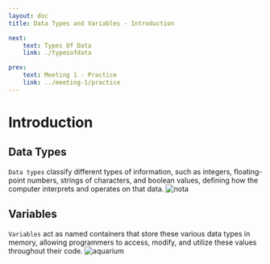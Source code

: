 ```yaml
---
layout: doc
title: Data Types and Variables - Introduction

next:
    text: Types Of Data
    link: ./typesofdata

prev:
    text: Meeting 1 - Practice
    link: ../meeting-1/practice
---
```


# Introduction
## Data Types
```Data types``` classify different types of information, such as integers, floating-point numbers, strings of characters, and boolean values, defining how the computer interprets and operates on that data.
![nota](../../assets/nota.png)
## Variables
```Variables``` act as named containers that store these various data types in memory, allowing programmers to access, modify, and utilize these values throughout their code.
![aquarium](../../assets/aquarium.png) 

<!-- ## ini gatau apa <Badge type="info" text="code"/>
ini baris code baris code adalah balalalabl alba lbalbal balbalbalb ala bablab alblalal ablabalalbalb al bablablbalb abal abllb aablal ```<component>```
### ini adalah something

::: code-group
```js [js]
import blabla from "./retjeh/blabla.vue"

const bilakau = (args) => {
    if (args === "gatau") {
        console.log("yo ndak tau kok tanya saya")
    }
}
```
```html [html]
<img src="assets/images/test.png" width=120 height=10>
```
:::
## ini juga gatau
[ini link](https://www.youtube.com/)
## ini image
![logo apapun itu](https://vuejs.org/images/logo.png)
::: warning FYI
ini video bukan video yg aneh aneh yagesya ```ini video just for education```
::: -->
